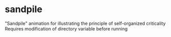 # sandpile
"Sandpile" animation for illustrating the principle of self-organized criticality
Requires modification of directory variable before running
